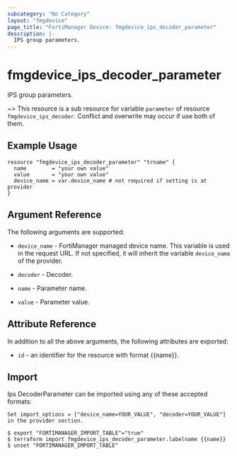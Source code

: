 ```yaml
---
subcategory: "No Category"
layout: "fmgdevice"
page_title: "FortiManager Device: fmgdevice_ips_decoder_parameter"
description: |-
  IPS group parameters.
---
```


# fmgdevice_ips_decoder_parameter
IPS group parameters.

~> This resource is a sub resource for variable `parameter` of resource `fmgdevice_ips_decoder`. Conflict and overwrite may occur if use both of them.



## Example Usage

```hcl
resource "fmgdevice_ips_decoder_parameter" "trname" {
  name        = "your own value"
  value       = "your own value"
  device_name = var.device_name # not required if setting is at provider
}
```

## Argument Reference


The following arguments are supported:

* `device_name` - FortiManager managed device name. This variable is used in the request URL. If not specified, it will inherit the variable `device_name` of the provider.
* `decoder` - Decoder.

* `name` - Parameter name.
* `value` - Parameter value.


## Attribute Reference

In addition to all the above arguments, the following attributes are exported:
* `id` - an identifier for the resource with format {{name}}.

## Import

Ips DecoderParameter can be imported using any of these accepted formats:
```
Set import_options = ["device_name=YOUR_VALUE", "decoder=YOUR_VALUE"] in the provider section.

$ export "FORTIMANAGER_IMPORT_TABLE"="true"
$ terraform import fmgdevice_ips_decoder_parameter.labelname {{name}}
$ unset "FORTIMANAGER_IMPORT_TABLE"
```

